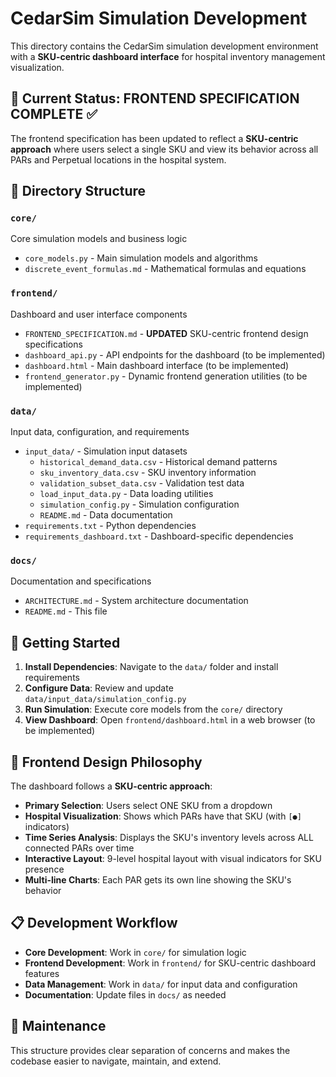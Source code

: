 # CedarSim Simulation Development

This directory contains the CedarSim simulation development environment with a **SKU-centric dashboard interface** for hospital inventory management visualization.

## 🎯 **Current Status: FRONTEND SPECIFICATION COMPLETE** ✅

The frontend specification has been updated to reflect a **SKU-centric approach** where users select a single SKU and view its behavior across all PARs and Perpetual locations in the hospital system.

## 📁 Directory Structure

### `core/`
Core simulation models and business logic
- `core_models.py` - Main simulation models and algorithms
- `discrete_event_formulas.md` - Mathematical formulas and equations

### `frontend/`
Dashboard and user interface components
- `FRONTEND_SPECIFICATION.md` - **UPDATED** SKU-centric frontend design specifications
- `dashboard_api.py` - API endpoints for the dashboard (to be implemented)
- `dashboard.html` - Main dashboard interface (to be implemented)
- `frontend_generator.py` - Dynamic frontend generation utilities (to be implemented)

### `data/`
Input data, configuration, and requirements
- `input_data/` - Simulation input datasets
  - `historical_demand_data.csv` - Historical demand patterns
  - `sku_inventory_data.csv` - SKU inventory information
  - `validation_subset_data.csv` - Validation test data
  - `load_input_data.py` - Data loading utilities
  - `simulation_config.py` - Simulation configuration
  - `README.md` - Data documentation
- `requirements.txt` - Python dependencies
- `requirements_dashboard.txt` - Dashboard-specific dependencies

### `docs/`
Documentation and specifications
- `ARCHITECTURE.md` - System architecture documentation
- `README.md` - This file

## 🚀 Getting Started

1. **Install Dependencies**: Navigate to the `data/` folder and install requirements
2. **Configure Data**: Review and update `data/input_data/simulation_config.py`
3. **Run Simulation**: Execute core models from the `core/` directory
4. **View Dashboard**: Open `frontend/dashboard.html` in a web browser (to be implemented)

## 🎨 **Frontend Design Philosophy**

The dashboard follows a **SKU-centric approach**:

- **Primary Selection**: Users select ONE SKU from a dropdown
- **Hospital Visualization**: Shows which PARs have that SKU (with `[●]` indicators)
- **Time Series Analysis**: Displays the SKU's inventory levels across ALL connected PARs over time
- **Interactive Layout**: 9-level hospital layout with visual indicators for SKU presence
- **Multi-line Charts**: Each PAR gets its own line showing the SKU's behavior

## 📋 Development Workflow

- **Core Development**: Work in `core/` for simulation logic
- **Frontend Development**: Work in `frontend/` for SKU-centric dashboard features
- **Data Management**: Work in `data/` for input data and configuration
- **Documentation**: Update files in `docs/` as needed

## 🔧 Maintenance

This structure provides clear separation of concerns and makes the codebase easier to navigate, maintain, and extend.
